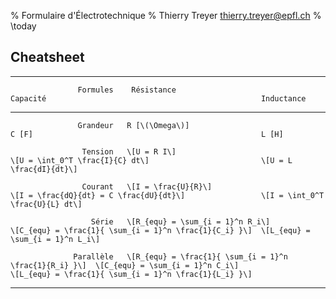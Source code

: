 % Formulaire d'Électrotechnique
% Thierry Treyer <thierry.treyer@epfl.ch>
% \today

## Cheatsheet

----------------------------  -----------------------------------------------------------------------------------------------------------------------------------------------------------------------
                   Formules    Résistance                                              Capacité                                                Inductance
----------------------------  ------------------------------------------------------  ------------------------------------------------------  -------------------------------------------------------
                   Grandeur   R [\(\Omega\)]                                          C [F]                                                   L [H]
     
                    Tension   \[U = R I\]                                             \[U = \int_0^T \frac{I}{C} dt\]                         \[U = L \frac{dI}{dt}\]
     
                    Courant   \[I = \frac{U}{R}\]                                     \[I = \frac{dQ}{dt} = C \frac{dU}{dt}\]                 \[I = \int_0^T \frac{U}{L} dt\]
     
                      Série   \[R_{equ} = \sum_{i = 1}^n R_i\]                        \[C_{equ} = \frac{1}{ \sum_{i = 1}^n \frac{1}{C_i} }\]  \[L_{equ} = \sum_{i = 1}^n L_i\]
     
                  Parallèle   \[R_{equ} = \frac{1}{ \sum_{i = 1}^n \frac{1}{R_i} }\]  \[C_{equ} = \sum_{i = 1}^n C_i\]                        \[L_{equ} = \frac{1}{ \sum_{i = 1}^n \frac{1}{L_i} }\]
----------------------------------------------------------------------------------------------------------------------------------------------------------------------------------------------------
